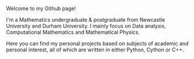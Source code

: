 Welcome to my Github page!

I'm a Mathematics undergraduate & postgraduate from Newcastle University and Durham University. I mainly focus on Data analysis, Computational Mathematics and Mathematical Physics.

Here you can find my personal projects based on subjects of academic and personal interest, all of which are written in either Python, Cython or C++.
